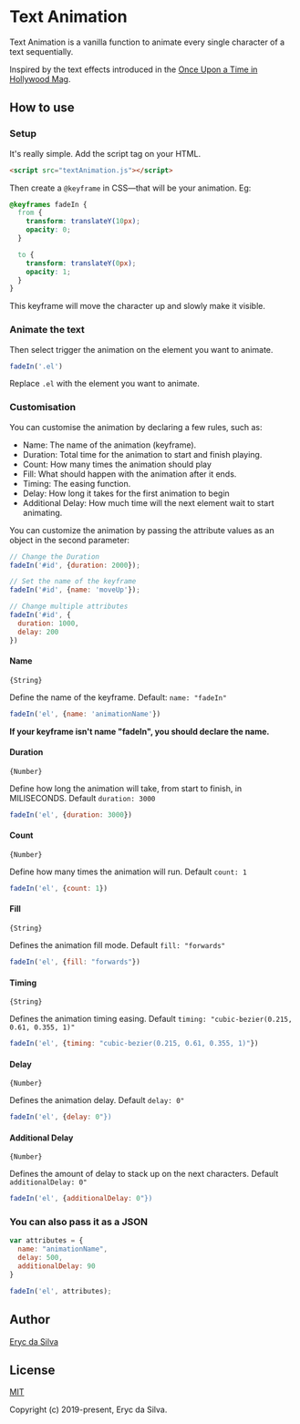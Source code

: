 # Text Animation
Text Animation is a vanilla function to animate every single character of a text sequentially.

Inspired by the text effects introduced in the [Once Upon a Time in Hollywood Mag](https://www.onceuponatimemag.com).

## How to use

### Setup
It's really simple. Add the script tag on your HTML.

```html
<script src="textAnimation.js"></script>
```

Then create a `@keyframe` in CSS—that will be your animation. Eg:

```CSS
@keyframes fadeIn {
  from {
    transform: translateY(10px);
    opacity: 0;
  }

  to {
    transform: translateY(0px);
    opacity: 1;
  }
}
```

This keyframe will move the character up and slowly make it visible.

### Animate the text
Then select trigger the animation on the element you want to animate.

```javascript
fadeIn('.el')
```

Replace `.el` with the element you want to animate.

### Customisation
You can customise the animation by declaring a few rules, such as:

- Name: The name of the animation (keyframe).
- Duration: Total time for the animation to start and finish playing. 
- Count: How many times the animation should play
- Fill: What should happen with the animation after it ends.
- Timing: The easing function.
- Delay: How long it takes for the first animation to begin
- Additional Delay: How much time will the next element wait to start animating.

You can customize the animation by passing the attribute values as an object in the second parameter:

```javascript
// Change the Duration
fadeIn('#id', {duration: 2000});

// Set the name of the keyframe
fadeIn('#id', {name: 'moveUp'});

// Change multiple attributes
fadeIn('#id', {
  duration: 1000,
  delay: 200
})
```

#### Name
`{String}`

Define the name of the keyframe. Default: `name: "fadeIn"`

```js
fadeIn('el', {name: 'animationName'})
```

**If your keyframe isn't name "fadeIn", you should declare the name.**

#### Duration
`{Number}`

Define how long the animation will take, from start to finish, in MILISECONDS. Default `duration: 3000`

```js
fadeIn('el', {duration: 3000})
```

#### Count
`{Number}`

Define how many times the animation will run. Default `count: 1`

```js
fadeIn('el', {count: 1})
```

#### Fill
`{String}`

Defines the animation fill mode. Default `fill: "forwards"`

```js
fadeIn('el', {fill: "forwards"})
```

#### Timing
`{String}`

Defines the animation timing easing. Default `timing: "cubic-bezier(0.215, 0.61, 0.355, 1)"`

```js
fadeIn('el', {timing: "cubic-bezier(0.215, 0.61, 0.355, 1)"})
```

#### Delay
`{Number}`

Defines the animation delay. Default `delay: 0"`

```js
fadeIn('el', {delay: 0"})
```

#### Additional Delay
`{Number}`

Defines the amount of delay to stack up on the next characters. Default `additionalDelay: 0"`

```js
fadeIn('el', {additionalDelay: 0"})
```

### You can also pass it as a JSON

```js
var attributes = {
  name: "animationName",
  delay: 500,
  additionalDelay: 90
}

fadeIn('el', attributes);
```

## Author

[Eryc da Silva](https://eryc.design)

## License

[MIT](https://github.com/happycrappie/textAnimation/blob/master/LICENSE)

Copyright (c) 2019-present, Eryc da Silva.